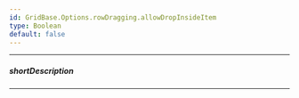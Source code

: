 ```yaml
---
id: GridBase.Options.rowDragging.allowDropInsideItem
type: Boolean
default: false
---
```

---
##### shortDescription
<!-- Description goes here -->

---
<!-- Description goes here -->